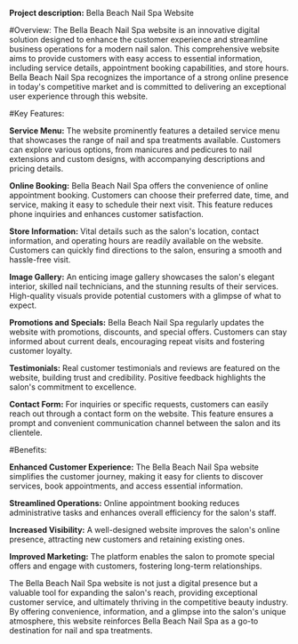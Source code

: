 
**Project description:** Bella Beach Nail Spa Website

#Overview:
The Bella Beach Nail Spa website is an innovative digital solution designed to enhance the customer experience and streamline business operations for a modern nail salon. This comprehensive website aims to provide customers with easy access to essential information, including service details, appointment booking capabilities, and store hours. Bella Beach Nail Spa recognizes the importance of a strong online presence in today's competitive market and is committed to delivering an exceptional user experience through this website.

#Key Features:

__Service Menu:__ The website prominently features a detailed service menu that showcases the range of nail and spa treatments available. Customers can explore various options, from manicures and pedicures to nail extensions and custom designs, with accompanying descriptions and pricing details.

__Online Booking:__ Bella Beach Nail Spa offers the convenience of online appointment booking. Customers can choose their preferred date, time, and service, making it easy to schedule their next visit. This feature reduces phone inquiries and enhances customer satisfaction.

__Store Information:__ Vital details such as the salon's location, contact information, and operating hours are readily available on the website. Customers can quickly find directions to the salon, ensuring a smooth and hassle-free visit.

__Image Gallery:__ An enticing image gallery showcases the salon's elegant interior, skilled nail technicians, and the stunning results of their services. High-quality visuals provide potential customers with a glimpse of what to expect.

__Promotions and Specials:__ Bella Beach Nail Spa regularly updates the website with promotions, discounts, and special offers. Customers can stay informed about current deals, encouraging repeat visits and fostering customer loyalty.

__Testimonials:__ Real customer testimonials and reviews are featured on the website, building trust and credibility. Positive feedback highlights the salon's commitment to excellence.

__Contact Form:__ For inquiries or specific requests, customers can easily reach out through a contact form on the website. This feature ensures a prompt and convenient communication channel between the salon and its clientele.

#Benefits:

__Enhanced Customer Experience:__ The Bella Beach Nail Spa website simplifies the customer journey, making it easy for clients to discover services, book appointments, and access essential information.

__Streamlined Operations:__ Online appointment booking reduces administrative tasks and enhances overall efficiency for the salon's staff.

__Increased Visibility:__ A well-designed website improves the salon's online presence, attracting new customers and retaining existing ones.

__Improved Marketing:__ The platform enables the salon to promote special offers and engage with customers, fostering long-term relationships.

The Bella Beach Nail Spa website is not just a digital presence but a valuable tool for expanding the salon's reach, providing exceptional customer service, and ultimately thriving in the competitive beauty industry. By offering convenience, information, and a glimpse into the salon's unique atmosphere, this website reinforces Bella Beach Nail Spa as a go-to destination for nail and spa treatments.
